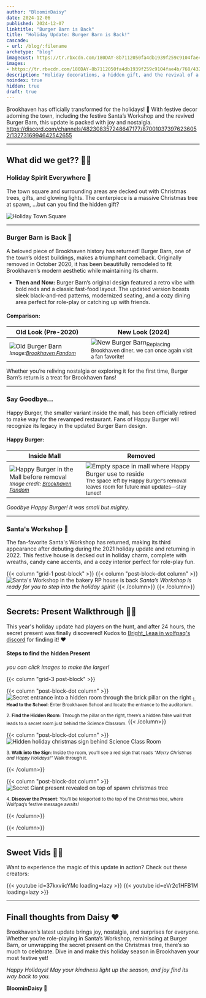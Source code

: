 ```yaml
---
author: "BloominDaisy"
date: 2024-12-06
published: 2024-12-07
linktitle: "Burger Barn is Back"
title: "Holiday Update: Burger Barn is Back!"
cascade:
- url: /blog/:filename
archetype: "blog"
imagecust: https://tr.rbxcdn.com/180DAY-8b7112050fa4db1939f259c9104fae4b/768/432/Image/Png/noFilter
images:
- https://tr.rbxcdn.com/180DAY-8b7112050fa4db1939f259c9104fae4b/768/432/Image/Png/noFilter
description: "Holiday decorations, a hidden gift, and the revival of a beloved building in Brookhaven!"
noindex: true
hidden: true
draft: true
---
```


Brookhaven has officially transformed for the holidays! 🎄 With festive decor adorning the town, including the festive Santa’s Workshop and the revived Burger Barn, this update is packed with joy and nostalgia.
https://discord.com/channels/482308357248647177/870010373976236052/1327316994642542655

---

## What did we get?? 🎅✨

### Holiday Spirit Everywhere 🎁  
The town square and surrounding areas are decked out with Christmas trees, gifts, and glowing lights. The centerpiece is a massive Christmas tree at spawn, ...but can you find the hidden gift?

![Holiday Town Square](/images/blog/holiday_square.png)

---

### Burger Barn is Back 🍔  
A beloved piece of Brookhaven history has returned! Burger Barn, one of the town’s oldest buildings, makes a triumphant comeback. Originally removed in October 2020, it has been beautifully remodeled to fit Brookhaven’s modern aesthetic while maintaining its charm.

- **Then and Now:** Burger Barn’s original design featured a retro vibe with bold reds and a classic fast-food layout. The updated version boasts sleek black-and-red patterns, modernized seating, and a cozy dining area perfect for role-play or catching up with friends.

#### Comparison:  
| **Old Look (Pre-2020)**                     | **New Look (2024)**                     |
|---------------------------------------------|------------------------------------------|
| ![Old Burger Barn](/images/blog/burger_barn_old.webp)<sub>_Image:[Brookhaven Fandom](https://official-brookhaven.fandom.com/wiki/Official_Brookhaven_Wiki)_</sub> | ![New Burger Barn](/images/blog/burger_barn_new.png?height=auto&width=900px)<sub>Replacing Brookhaven diner, we can once again visit a fan favorite!<sub> |


Whether you’re reliving nostalgia or exploring it for the first time, Burger Barn’s return is a treat for Brookhaven fans!

---

### Say Goodbye...

Happy Burger, the smaller variant inside the mall, has been officially retired to make way for the revamped restaurant. Fans of Happy Burger will recognize its legacy in the updated Burger Barn design.

#### Happy Burger:  
| **Inside Mall**                     | **Removed**                     |
|---------------------------------------------|------------------------------------------|
| ![Happy Burger in the Mall before removal](/images/blog/Happy_Burger.webp) <sub>_Image credit: [Brookhaven Fandom](https://official-brookhaven.fandom.com/wiki/Official_Brookhaven_Wiki)_</sub>| ![Empty space in mall where Happy Burger use to reside](/images/blog/happy_burger_removed_in_mall.png?height=auto&width=700px) <sub>The space left by Happy Burger’s removal leaves room for future mall updates—stay tuned!</sub>|

*Goodbye Happy Burger! It was small but mighty.*

---

### Santa's Workshop 🎅
The fan-favorite Santa's Workshop has returned, making its third appearance after debuting during the 2021 holiday update and returning in 2022. This festive house is decked out in holiday charm, complete with wreaths, candy cane accents, and a cozy interior perfect for role-play fun.



{{< column "grid-1 post-block" >}}
{{< column "post-block-dot column" >}}
![Santa's Workshop in the bakery RP house is back](/images/blog/santas_workshop.png)
*Santa’s Workshop is ready for you to step into the holiday spirit!*
{{< /column>}}
{{< /column>}}

---

## Secrets: Present Walkthrough 🎁🎄  

This year's holiday update had players on the hunt, and after 24 hours, the secret present was finally discovered! Kudos to [Bright_Leaa in wolfpaq's discord](https://discord.com/channels/482308357248647177/870010373976236052/1314958944715931669) for finding it! :heart:


#### Steps to find the hidden Present

_you can click images to make the larger!_

{{< column "grid-3 post-block" >}}

{{< column "post-block-dot column" >}}
![Secret entrance into a hidden room through the brick pillar on the right](/images/blog/secret_present_enter_through_pillar_on_right.png) 
<sub>1. **Head to the School**: Enter Brookhaven School and locate the entrance to the auditorium.</sub>

<sub>2. **Find the Hidden Room**: Through the pillar on the right, there’s a hidden false wall that leads to a secret room just behind the Science Classrom.</sub>
{{< /column>}}

{{< column "post-block-dot column" >}}
![Hidden holiday christmas sign behind Science Class Room](/images/blog/secret_present_hidden_sign.png)

<sub>3. **Walk into the Sign**: Inside the room, you’ll see a red sign that reads _“Merry Christmas and Happy Holidays!”_ Walk through it.</sub>


{{< /column>}}

{{< column "post-block-dot column" >}}
![Secret Giant present revealed on top of spawn christmas tree](/images/blog/secret_present_found.png)

<sub>4. **Discover the Present**: You’ll be teleported to the top of the Christmas tree, where Wolfpaq’s festive message awaits!</sub>

{{< /column>}}

{{< /column>}}

---

## Sweet Vids 🎥✨
Want to experience the magic of this update in action? Check out these creators:

<div class="grid-2 post-vid-dot">
{{< youtube id=37kxviicYMc loading=lazy >}}
{{< youtube id=eVr2c1HFB1M loading=lazy >}}
</div>

---

## Finall thoughts from Daisy :heart:

Brookhaven’s latest update brings joy, nostalgia, and surprises for everyone. Whether you’re role-playing in Santa’s Workshop, reminiscing at Burger Barn, or unwrapping the secret present on the Christmas tree, there’s so much to celebrate. Dive in and make this holiday season in Brookhaven your most festive yet!



_Happy Holidays! May your kindness light up the season, and joy find its way back to you._


**BloominDaisy 💜** 
